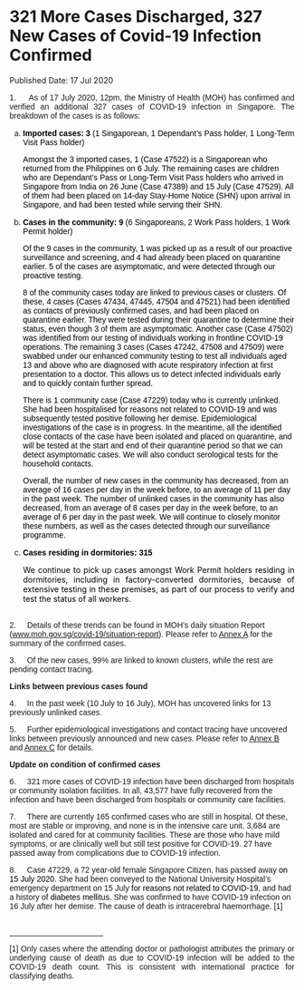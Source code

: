 <html>
    <meta http-equiv="Content-Type" content="text/html; charset=utf-8"/>
    <meta charset="utf-8"/>
    <title>321 More Cases Discharged, 327 New Cases of Covid-19 Infection Confirmed</title>
    <body><h1>321 More Cases Discharged, 327 New Cases of Covid-19 Infection Confirmed</h1>
    <p>Published Date: 17 Jul 2020</p> <p style="text-align: justify;"><span style="font-family: Arial; font-size: 14px;"><span>1.&nbsp; &nbsp; &nbsp;As of 17 July 2020, 12pm, the Ministry of Health (MOH) has confirmed and verified an additional </span></span><span style="font-family: Arial; font-size: 14px;"><span><span>327 </span></span></span><span style="font-family: Arial; font-size: 14px;"><span><span>cases of COVID-19 infection in Singapore</span></span></span><span style="font-family: Arial; font-size: 14px;"><span>. The breakdown of the cases is as follows:</span></span><span style="font-family: Arial; font-size: 14px;"></span></p> <ol style="list-style-type: lower-alpha;"><li><span style="font-family: Arial; font-size: 14px;"><span><strong><span style="color: windowtext;">Imported cases: 3 </span></strong></span></span><span style="font-family: Arial; font-size: 14px;"><span><span><span style="color: windowtext;">(1 Singaporean, 1 Dependant’s Pass holder, 1 Long-Term Visit Pass holder)</span></span></span></span><p><span style="font-family: Arial; font-size: 14px;"><span><span><span><span style="color: windowtext;">Amongst the 3 imported cases, 1 (Case </span></span></span></span></span><span style="font-family: Arial; font-size: 14px;"><span><span><span><span><span style="color: windowtext;">47522) </span></span></span></span></span></span><span style="font-family: Arial; font-size: 14px;"><span><span><span><span><span style="color: windowtext;">is a Singaporean who returned from the Philippines on 6 July. The remaining cases are children who are Dependant’s Pass or Long-Term Visit Pass holders who arrived in Singapore from India on 26 June (Case </span></span></span></span></span></span><span style="font-family: Arial; font-size: 14px;"><span><span><span><span><span style="color: windowtext;">47389) and 15 July (Case 47529). </span></span></span></span></span></span><span style="font-family: Arial; font-size: 14px;"><span><span><span><span><span style="color: black;">All of them </span></span></span></span></span></span><span style="font-family: Arial; font-size: 14px;"><span><span><span><span><span style="color: windowtext;">had been placed on 14-day Stay-Home Notice (SHN) upon arrival in Singapore, and had been tested while serving their SHN.</span></span></span></span></span></span><span style="font-family: Arial; font-size: 14px;"></span></p></li><li><span style="font-family: Arial; font-size: 14px;"><span><span><span><strong><span style="color: windowtext;">Cases in the community: 9 </span></strong></span></span></span></span><span style="font-family: Arial; font-size: 14px;"><span><span><span><span><span style="color: windowtext;">(6 Singaporeans, 2 Work Pass holders, 1 Work Permit holder)</span></span></span></span></span></span><p><span style="font-family: Arial; font-size: 14px;"><span><span><span><span><span><span><span><span style="color: windowtext;">Of the 9 cases in the community, 1 was picked up as a result of our proactive surveillance and screening, and 4 had already been placed on quarantine earlier. 5 of the cases are asymptomatic, and were detected through our proactive testing.</span></span></span></span></span></span></span></span></span><span style="color: windowtext; font-family: Arial; font-size: 14px;"></span></p><p><span style="font-family: Arial; font-size: 14px;"><span><span><span><span><span><span><span><span><span class="null1"><span style="color: windowtext;">8 of the community cases today are linked to previous cases or clusters. Of these, 4 cases (Cases 47434, 47445, </span></span></span></span></span></span></span></span></span></span></span><span style="font-family: Arial; font-size: 14px;"><span><span><span><span><span><span><span><span><span style="color: black;">47504</span></span></span></span></span></span></span></span></span></span><span style="font-family: Arial; font-size: 14px;"><span><span><span><span><span><span><span><span><span class="null1"><span style="color: windowtext;"> </span></span></span></span></span></span></span></span></span></span></span><span style="font-family: Arial; font-size: 14px;"><span><span><span><span><span><span><span><span><span class="null1"><span style="color: windowtext;">and 47521) had </span></span></span></span></span></span></span></span></span></span></span><span style="font-family: Arial; font-size: 14px;"><span><span><span><span><span><span><span><span><span style="color: black;">been identified as contacts of previously confirmed cases, and had been placed on quarantine earlier. They were tested during their quarantine to determine their status, even though 3 of them are asymptomatic. Another case (Case </span></span></span></span></span></span></span></span></span></span><span style="font-family: Arial; font-size: 14px;"><span><span><span><span><span><span><span><span><span style="color: black;">47502</span></span></span></span></span></span></span></span></span></span><span style="font-family: Arial; font-size: 14px;"><span><span><span><span><span><span><span><span><span style="color: black;">) was</span></span></span></span></span></span></span></span></span></span><span style="font-family: Arial; font-size: 14px;"><span><span><span><span><span><span><span><span><span style="color: black;"> </span></span></span></span></span></span></span></span></span></span><span style="font-family: Arial; font-size: 14px;"><span><span><span><span><span><span><span><span><span style="color: black;">identified from our testing of individuals working in frontline COVID-19 operations. T</span></span></span></span></span></span></span></span></span></span><span style="font-family: Arial; font-size: 14px;"><span><span><span><span><span><span><span><span><span style="color: windowtext;">he remaining 3</span></span></span></span></span></span></span></span></span></span><span style="font-family: Arial; font-size: 14px;"><span><span><span><span><span><span><span><span><span style="color: black;"> cases (Cases 47242, 47508 and 47509</span></span></span></span></span></span></span></span></span></span><span style="font-family: Arial; font-size: 14px;"><span><span><span><span><span><span><span><span><span style="color: black;">)</span></span></span></span></span></span></span></span></span></span><span style="font-family: Arial; font-size: 14px;"><span><span><span><span><span><span><span><span><span style="color: black;"> </span></span></span></span></span></span></span></span></span></span><span style="font-family: Arial; font-size: 14px;"><span><span><span><span><span><span><span><span><span class="null1"><span style="color: black;">were </span></span></span></span></span></span></span></span></span></span></span><span style="font-family: Arial; font-size: 14px;"><span><span><span><span><span><span><span><span><span style="color: black;">swabbed under our enhanced community testing to test all individuals</span></span></span></span></span></span></span></span></span></span><span style="font-family: Arial; font-size: 14px;"><span><span><span><span><span><span><span><span><span style="color: black;"> </span></span></span></span></span></span></span></span></span></span><span style="font-family: Arial; font-size: 14px;"><span><span><span><span><span><span><span><span><span style="color: black;">aged 13 and above who are diagnosed with acute respiratory infection at first presentation to a doctor. This allows us to detect infected individuals early and to quickly contain further spread.</span></span></span></span></span></span></span></span></span></span><span style="font-family: Arial; font-size: 14px;"></span></p><p><span style="font-family: Arial; font-size: 14px;"><span><span><span><span><span><span><span><span><span style="color: black;">There is 1 <span class="null1">community case (Case </span></span></span></span></span></span></span></span></span></span></span><span style="font-family: Arial; font-size: 14px;"><span><span><span><span><span><span><span><span><span style="color: windowtext;">47229)</span></span></span></span></span></span></span></span></span></span><span style="font-family: Arial; font-size: 14px;"><span><span><span><span><span><span><span><span><span class="null1"><span style="color: black;"> today who is currently unlinked. She had been hospitalised for reasons not related to COVID-19 and was subsequently tested positive following her demise. </span></span></span></span></span></span></span></span></span></span></span><span style="font-family: Arial; font-size: 14px;"><span><span><span><span><span><span><span><span><span style="color: windowtext;">Epidemiological investigations of the case is in progress. In the meantime, a</span></span></span></span></span></span></span></span></span></span><span style="font-family: Arial; font-size: 14px;"><span><span><span><span><span><span><span><span><span style="color: black;">ll the identified close contacts of the case have been isolated and placed on quarantine, and will be tested at the start and end of their quarantine period so that we can detect asymptomatic cases. We will also conduct serological tests for the household contacts.</span></span></span></span></span></span></span></span></span></span><span style="font-family: Arial; font-size: 14px;"></span></p><p><span style="font-family: Arial; font-size: 14px;"><span><span><span><span><span><span><span style="color: windowtext;">Overall, the number of new cases in the community has decreased, from an average of 16 cases per day in the week before, to an average of 11 per day in the past week.</span></span></span></span></span></span></span></span><span style="font-family: Arial; font-size: 14px;"><span><span><span><span><span><span style="color: windowtext;"> </span></span></span></span></span></span></span><span style="font-family: Arial; font-size: 14px;"><span><span><span><span><span><span style="color: windowtext;">The </span></span></span></span></span></span></span><span style="font-family: Arial; font-size: 14px;"><span><span><span><span><span><span style="color: windowtext;">number of unlinked cases in the community has also decreased, from an average of 8 cases per day in the week before, to an average of 6 per day in the past week.&nbsp;</span></span></span></span></span></span></span><span style="font-family: Arial; font-size: 14px;"><span><span><span><span><span style="color: windowtext;">We will continue to closely monitor these numbers, as well as the cases detected through our surveillance programme.</span></span></span></span></span></span><span style="font-family: Arial; font-size: 14px;"></span></p></li><li><span style="font-family: Arial; font-size: 14px;"><span><span><strong><span style="color: windowtext;">Cases residing in dormitories: 315</span></strong></span></span></span></li></ol> <p style="margin: 0cm 0cm 0.0001pt 18pt; text-align: justify;"><span style="font-size: 14px;"><span style="color: windowtext;"> We continue to pick up cases amongst Work Permit holders residing in dormitories, including in factory-converted dormitories, because of extensive testing in these premises, as part of our process to verify and test the status of all workers.</span></span></p> <p><span style="font-family: Arial; font-size: 14px;"><span><span><br>2.&nbsp; &nbsp; &nbsp;</span></span></span><span style="font-family: Arial; font-size: 14px;">Details of these trends can be found in MOH’s daily situation Report</span><span style="font-family: Arial; font-size: 14px;"> (</span><a href="http://www.moh.gov.sg/covid-19/situation-report" style="font-family: Arial; font-size: 14px;">www.moh.gov.sg/covid-19/situation-report</a><span style="font-family: Arial; font-size: 14px;">). Please refer to <u><a href="/docs/librariesprovider5/default-document-library/annex-a739a2fb911034aa6b0bf06256ec5fc80.pdf?sfvrsn=8177df79_0" title="Annex A">Annex A</a></u> for the summary of the confirmed cases.</span><span style="font-family: Arial; font-size: 14px;"></span></p><p><span style="font-family: Arial; font-size: 14px;"><span><span>3.&nbsp; &nbsp; &nbsp;Of the new cases, 99% are linked to known clusters, while the rest are pending contact tracing.</span></span></span><span style="font-family: Arial; font-size: 14px;"></span></p><p><span style="font-family: Arial; font-size: 14px;"><strong>Links between previous cases found</strong></span></p><p><span style="font-family: Arial; font-size: 14px;"><span><span><span>4.&nbsp; &nbsp; &nbsp;In the past week (10 July to 16 July), MOH has uncovered links for 13 previously unlinked case</span></span></span></span><span style="font-family: Arial; font-size: 14px;"><span><span><span>s. </span></span></span></span></p><p><span style="font-family: Arial; font-size: 14px;"><span><span><span>5.&nbsp; &nbsp; &nbsp;</span></span></span></span><span style="font-family: Arial; font-size: 14px;">Further epidemiological investigations and contact tracing have uncovered links between previously announced and new cases. Please refer to <u><a href="/docs/librariesprovider5/default-document-library/annex-bda7796716649472d9b833ffda14f0ef0.pdf?sfvrsn=b568d20a_0" title="Annex B">Annex B</a></u> and <u><a href="70d5b0b3-5853-47a9-a7c1-877dfbcb9883" title="Annex C">Annex C</a></u> for detai</span><span style="font-family: Arial; font-size: 14px;">ls.</span><strong style="font-family: Arial; font-size: 14px;"></strong></p><p><p><span style="font-family: Arial; font-size: 14px;"><strong>Update on condition of confirmed cases</strong></span><span style="font-family: Arial; font-size: 14px;"></span></p></p><p><span style="font-family: Arial; font-size: 14px;">6.&nbsp; &nbsp; &nbsp;321 more cases of COVID-19 infection have been discharged from hospitals or community isolation facilities. In all, 43,577 have fully recovered from the infection and have been discharged from hospitals or community care facilities.</span><span style="font-family: Arial; font-size: 14px;"></span></p><p><span style="font-family: Arial; font-size: 14px;">7.&nbsp; &nbsp; &nbsp;There are currently 165 confirmed cases who are still in hospital. Of these, most are stable or improving, and none is in the intensive care unit. 3,684 are isolated and cared for at community facilities. These are those who have mild symptoms, or are clinically well but still test positive for COVID-19. 27 have passed away from complications due to COVID-19 infection.</span><span style="font-family: Arial; font-size: 14px;"></span></p><p><span style="font-family: Arial; font-size: 14px;"><span style="font-family: Arial;">8.&nbsp; &nbsp; &nbsp;Case 47229, a 72 year-old female Singapore Citizen, has passed away <span style="color: black;">on 15 July 2020. </span>She had been conveyed to the National University Hospital’s emergency department on 15 July</span> <span class="null1"><span style="color: black;">for reasons not related to COVID-19</span></span>, and had a history of <span style="color: black;">diabetes mellitus</span>. She was confirmed to have COVID-19 infection on 16 July after her demise. The cause of death is intracerebral haemorrhage. [1]</span></p> <div><span style="font-family: Arial; font-size: 14px;"><br clear="all"> </span><hr align="left" size="1" width="33%"> <div id="ftn1"> <p style="text-align: justify;"><span style="font-family: Arial; font-size: 14px;">[1] Only cases where the attending doctor or pathologist attributes the primary or underlying cause of death as due to COVID-19 infection will be added to the COVID-19 death count. This is consistent with international practice for classifying deaths. </span></p> </div> </div></body>
</html>